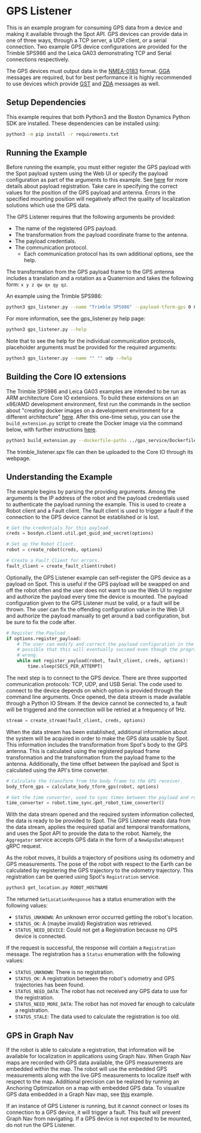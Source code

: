<!--
Copyright (c) 2023 Boston Dynamics, Inc.  All rights reserved.

Downloading, reproducing, distributing or otherwise using the SDK Software
is subject to the terms and conditions of the Boston Dynamics Software
Development Kit License (20191101-BDSDK-SL).
-->

# GPS Listener

This is an example program for consuming GPS data from a device and making it available through the Spot API. GPS devices can provide data in one of three ways, through a TCP server, a UDP client, or a serial connection. Two example GPS device configurations are provided for the Trimble SPS986 and the Leica GA03 demonstrating TCP and Serial connections respectively.

The GPS devices must output data in the [NMEA-0183](https://www.nmea.org/nmea-0183.html) format. [GGA](https://receiverhelp.trimble.com/alloy-gnss/en-us/NMEA-0183messages_GGA.html) messages are required, but for best performance it is highly recommended to use devices which provide [GST](https://receiverhelp.trimble.com/alloy-gnss/en-us/NMEA-0183messages_GST.html) and [ZDA](https://receiverhelp.trimble.com/alloy-gnss/en-us/NMEA-0183messages_ZDA.html) messages as well.

## Setup Dependencies

This example requires that both Python3 and the Boston Dynamics Python SDK are installed. These dependencies can be installed using:

```sh
python3 -m pip install -r requirements.txt
```

## Running the Example

Before running the example, you must either register the GPS payload with the Spot payload system using the Web UI or specify the payload configuration as part of the arguments to this example. See [here](../payloads/README.md) for more details about payload registration. Take care in specifying the correct values for the position of the GPS payload and antenna. Errors in the specified mounting position will negatively affect the quality of localization solutions which use the GPS data.

The GPS Listener requires that the following arguments be provided:

- The name of the registered GPS payload.
- The transformation from the payload coordinate frame to the antenna.
- The payload credentials.
- The communication protocol.
  - Each communication protocol has its own additional options, see the help.

The transformation from the GPS payload frame to the GPS antenna includes a translation and a rotation as a Quaternion and takes the following form: `x y z qw qx qy qz`.

An example using the Trimble SPS986:

```sh
python3 gps_listener.py --name "Trimble SPS986" --payload-tform-gps 0 0 0.4 1 0 0 0 --payload-credentials-file PAYLOAD_GUID_AND_SECRET_FILE ROBOT_HOSTNAME tcp --gps-host 192.168.144.1 --gps-port 5018
```

For more information, see the gps_listener.py help page:

```sh
python3 gps_listener.py --help
```

Note that to see the help for the individual communication protocols, placeholder arguments must be provided for the required arguments:

```sh
python3 gps_listener.py --name "" "" udp --help
```

## Building the Core IO extensions

The Trimble SPS986 and Leica GA03 examples are intended to be run as ARM architecture Core IO extensions. To build these extensions on an x86/AMD development environment, first run the commands in the section about "creating docker images on a development environment for a different architecture" [here](https://dev.bostondynamics.com/docs/payload/docker_containers.html#build-docker-images). After this one-time setup, you can use the `build_extension.py` script to create the Docker image via the command below, with further instructions [here](../extensions/README.md).

```sh
python3 build_extension.py --dockerfile-paths ../gps_service/Dockerfile --build-image-tags gps_listener_image_arm64:latest --image-archive gps_listener_image_arm64.tgz --package-dir ../gps_service/extensions/trimble_sps986/ --spx trimble_listener.spx
```

The trimble_listener.spx file can then be uploaded to the Core IO through its webpage.

## Understanding the Example

The example begins by parsing the providing arguments. Among the arguments is the IP address of the robot and the payload credentials used to authenticate the payload running the example. This is used to create a Robot client and a Fault client. The fault client is used to trigger a fault if the connection to the GPS device cannot be established or is lost.

```python
# Get the credentials for this payload.
creds = bosdyn.client.util.get_guid_and_secret(options)

# Set up the Robot Client.
robot = create_robot(creds, options)

# Create a Fault Client for errors.
fault_client = create_fault_client(robot)
```

Optionally, the GPS Listener example can self-register the GPS device as a payload on Spot. This is useful if the GPS payload will be swapped on and off the robot often and the user does not want to use the Web UI to register and authorize the payload every time the device is mounted. The payload configuration given to the GPS Listener must be valid, or a fault will be thrown. The user can fix the offending configuration value in the Web UI and authorize the payload manually to get around a bad configuration, but be sure to fix the code after.

```python
# Register the Payload
if options.register_payload:
    # The user can modify and correct the payload configuration in the web UI, so it is
    # possible that this will eventually succeed even though the programmed configuration is
    # wrong.
    while not register_payload(robot, fault_client, creds, options):
        time.sleep(SECS_PER_ATTEMPT)
```

The next step is to connect to the GPS device. There are three supported communication protocols: TCP, UDP, and USB Serial. The code used to connect to the device depends on which option is provided through the command line arguments. Once opened, the data stream is made available through a Python IO Stream. If the device cannot be connected to, a fault will be triggered and the connection will be retried at a frequency of 1Hz.

```python
stream = create_stream(fault_client, creds, options)
```

When the data stream has been established, additional information about the system will be acquired in order to make the GPS data usable by Spot. This information includes the transformation from Spot's body to the GPS antenna. This is calculated using the registered payload frame transformation and the transformation from the payload frame to the antenna. Additionally, the time offset between the payload and Spot is calculated using the API's time converter.

```python
# Calculate the transform from the body frame to the GPS receiver.
body_tform_gps = calculate_body_tform_gps(robot, options)

# Get the time converter, used to sync times between the payload and robot.
time_converter = robot.time_sync.get_robot_time_converter()
```

With the data stream opened and the required system information collected, the data is ready to be provided to Spot. The GPS Listener reads data from the data stream, applies the required spatial and temporal transformations, and uses the Spot API to provide the data to the robot. Namely, the `Aggregator` service accepts GPS data in the form of a `NewGpsDataRequest` gRPC request.

As the robot moves, it builds a trajectory of positions using its odometry and GPS measurements. The pose of the robot with respect to the Earth can be calculated by registering the GPS trajectory to the odometry trajectory. This registration can be queried using Spot's `Registration` service.

```sh
python3 get_location.py ROBOT_HOSTNAME
```

The returned `GetLocationResponse` has a status enumeration with the following values:

- `STATUS_UNKNOWN`: An unknown error occurred getting the robot's location.
- `STATUS_OK`: A (maybe invalid) Registration was retrieved.
- `STATUS_NEED_DEVICE`: Could not get a Registration because no GPS device is connected.

If the request is successful, the response will contain a `Registration` message. The registration has a `Status` enumeration with the following values:

- `STATUS_UNKNOWN`: There is no registration.
- `STATUS_OK`: A registration between the robot's odometry and GPS trajectories has been found.
- `STATUS_NEED_DATA`: The robot has not received any GPS data to use for the registration.
- `STATUS_NEED_MORE_DATA`: The robot has not moved far enough to calculate a registration.
- `STATUS_STALE`: The data used to calculate the registration is too old.

## GPS in Graph Nav

If the robot is able to calculate a registration, that information will be available for localization in applications using Graph Nav. When Graph Nav maps are recorded with GPS data available, the GPS measurements are embedded within the map. The robot will use the embedded GPS measurements along with the live GPS measurements to localize itself with respect to the map. Additional precision can be realized by running an Anchoring Optimization on a map with embedded GPS data. To visualize GPS data embedded in a Graph Nav map, see [this](../graph_nav_view_gps/README.md) example.

If an instance of GPS Listener is running, but it cannot connect or loses its connection to a GPS device, it will trigger a fault. This fault will prevent Graph Nav from navigating. If a GPS device is not expected to be mounted, do not run the GPS Listener.
